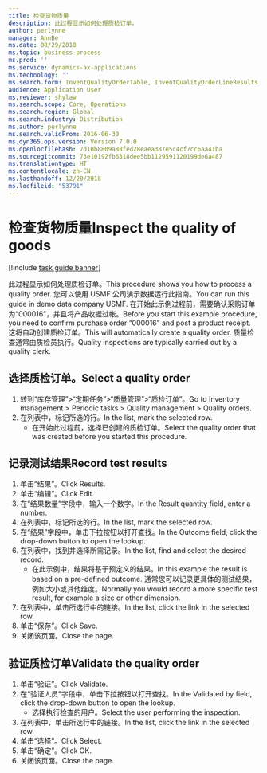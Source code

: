 ```yaml
---
title: 检查货物质量
description: 此过程显示如何处理质检订单。
author: perlynne
manager: AnnBe
ms.date: 08/29/2018
ms.topic: business-process
ms.prod: ''
ms.service: dynamics-ax-applications
ms.technology: ''
ms.search.form: InventQualityOrderTable, InventQualityOrderLineResults, HcmWorkerLookUp
audience: Application User
ms.reviewer: shylaw
ms.search.scope: Core, Operations
ms.search.region: Global
ms.search.industry: Distribution
ms.author: perlynne
ms.search.validFrom: 2016-06-30
ms.dyn365.ops.version: Version 7.0.0
ms.openlocfilehash: 7d10b8809a88fed28eaea387e5c4cf7cc6aa41ba
ms.sourcegitcommit: 73e10192fb6318dee5bb1129591120199de6a487
ms.translationtype: HT
ms.contentlocale: zh-CN
ms.lasthandoff: 12/20/2018
ms.locfileid: "53791"
---
```

# <a name="inspect-the-quality-of-goods"></a><span data-ttu-id="b767c-103">检查货物质量</span><span class="sxs-lookup"><span data-stu-id="b767c-103">Inspect the quality of goods</span></span>

[!include [task guide banner](../../includes/task-guide-banner.md)]

<span data-ttu-id="b767c-104">此过程显示如何处理质检订单。</span><span class="sxs-lookup"><span data-stu-id="b767c-104">This procedure shows you how to process a quality order.</span></span> <span data-ttu-id="b767c-105">您可以使用 USMF 公司演示数据运行此指南。</span><span class="sxs-lookup"><span data-stu-id="b767c-105">You can run this guide in demo data company USMF.</span></span> <span data-ttu-id="b767c-106">在开始此示例过程前，需要确认采购订单为“000016”，并且将产品收据过帐。</span><span class="sxs-lookup"><span data-stu-id="b767c-106">Before you start this example procedure, you need to confirm purchase order “000016” and post a product receipt.</span></span> <span data-ttu-id="b767c-107">这将自动创建质检订单。</span><span class="sxs-lookup"><span data-stu-id="b767c-107">This will automatically create a quality order.</span></span> <span data-ttu-id="b767c-108">质量检查通常由质检员执行。</span><span class="sxs-lookup"><span data-stu-id="b767c-108">Quality inspections are typically carried out by a quality clerk.</span></span>


## <a name="select-a-quality-order"></a><span data-ttu-id="b767c-109">选择质检订单。</span><span class="sxs-lookup"><span data-stu-id="b767c-109">Select a quality order</span></span>
1. <span data-ttu-id="b767c-110">转到“库存管理”>“定期任务”>“质量管理”>“质检订单”。</span><span class="sxs-lookup"><span data-stu-id="b767c-110">Go to Inventory management > Periodic tasks > Quality management > Quality orders.</span></span>
2. <span data-ttu-id="b767c-111">在列表中，标记所选的行。</span><span class="sxs-lookup"><span data-stu-id="b767c-111">In the list, mark the selected row.</span></span>
    * <span data-ttu-id="b767c-112">在开始此过程前，选择已创建的质检订单。</span><span class="sxs-lookup"><span data-stu-id="b767c-112">Select the quality order that was created before you started this procedure.</span></span>  

## <a name="record-test-results"></a><span data-ttu-id="b767c-113">记录测试结果</span><span class="sxs-lookup"><span data-stu-id="b767c-113">Record test results</span></span>
1. <span data-ttu-id="b767c-114">单击“结果”。</span><span class="sxs-lookup"><span data-stu-id="b767c-114">Click Results.</span></span>
2. <span data-ttu-id="b767c-115">单击“编辑”。</span><span class="sxs-lookup"><span data-stu-id="b767c-115">Click Edit.</span></span>
3. <span data-ttu-id="b767c-116">在“结果数量”字段中，输入一个数字。</span><span class="sxs-lookup"><span data-stu-id="b767c-116">In the Result quantity field, enter a number.</span></span>
4. <span data-ttu-id="b767c-117">在列表中，标记所选的行。</span><span class="sxs-lookup"><span data-stu-id="b767c-117">In the list, mark the selected row.</span></span>
5. <span data-ttu-id="b767c-118">在“结果”字段中，单击下拉按钮以打开查找。</span><span class="sxs-lookup"><span data-stu-id="b767c-118">In the Outcome field, click the drop-down button to open the lookup.</span></span>
6. <span data-ttu-id="b767c-119">在列表中，找到并选择所需记录。</span><span class="sxs-lookup"><span data-stu-id="b767c-119">In the list, find and select the desired record.</span></span>
    * <span data-ttu-id="b767c-120">在此示例中，结果将基于预定义的结果。</span><span class="sxs-lookup"><span data-stu-id="b767c-120">In this example the result is based on a pre-defined outcome.</span></span> <span data-ttu-id="b767c-121">通常您可以记录更具体的测试结果，例如大小或其他维度。</span><span class="sxs-lookup"><span data-stu-id="b767c-121">Normally you would record a more specific test result, for example a size or other dimension.</span></span>  
7. <span data-ttu-id="b767c-122">在列表中，单击所选行中的链接。</span><span class="sxs-lookup"><span data-stu-id="b767c-122">In the list, click the link in the selected row.</span></span>
8. <span data-ttu-id="b767c-123">单击“保存”。</span><span class="sxs-lookup"><span data-stu-id="b767c-123">Click Save.</span></span>
9. <span data-ttu-id="b767c-124">关闭该页面。</span><span class="sxs-lookup"><span data-stu-id="b767c-124">Close the page.</span></span>

## <a name="validate-the-quality-order"></a><span data-ttu-id="b767c-125">验证质检订单</span><span class="sxs-lookup"><span data-stu-id="b767c-125">Validate the quality order</span></span>
1. <span data-ttu-id="b767c-126">单击“验证”。</span><span class="sxs-lookup"><span data-stu-id="b767c-126">Click Validate.</span></span>
2. <span data-ttu-id="b767c-127">在“验证人员”字段中，单击下拉按钮以打开查找。</span><span class="sxs-lookup"><span data-stu-id="b767c-127">In the Validated by field, click the drop-down button to open the lookup.</span></span>
    * <span data-ttu-id="b767c-128">选择执行检查的用户。</span><span class="sxs-lookup"><span data-stu-id="b767c-128">Select the user performing the inspection.</span></span>  
3. <span data-ttu-id="b767c-129">在列表中，单击所选行中的链接。</span><span class="sxs-lookup"><span data-stu-id="b767c-129">In the list, click the link in the selected row.</span></span>
4. <span data-ttu-id="b767c-130">单击“选择”。</span><span class="sxs-lookup"><span data-stu-id="b767c-130">Click Select.</span></span>
5. <span data-ttu-id="b767c-131">单击“确定”。</span><span class="sxs-lookup"><span data-stu-id="b767c-131">Click OK.</span></span>
6. <span data-ttu-id="b767c-132">关闭该页面。</span><span class="sxs-lookup"><span data-stu-id="b767c-132">Close the page.</span></span>

